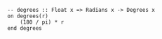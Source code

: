 ```applescript
-- degrees :: Float x => Radians x -> Degrees x
on degrees(r)
    (180 / pi) * r
end degrees
```